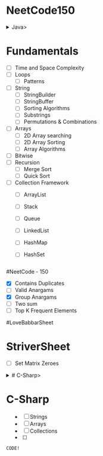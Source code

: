 # NeetCode150


<details>
<summary>Java>


# Fundamentals
- [ ] Time and Space Complexity
- [ ] Loops
  - [ ] Patterns
- [ ] String 
  - [ ] StringBuilder
  - [ ] StringBuffer
  - [ ] Sorting Algorithms
  - [ ] Substrings
  - [ ] Permutations & Combinations
- [ ] Arrays
  - [ ] 2D Array searching
  - [ ] 2D Array Sorting
  - [ ] Array Algorithms
- [ ] Bitwise
- [ ] Recursion
  - [ ] Merge Sort
  - [ ] Quick Sort
- [ ] Collection Framework
  - [ ] ArrayList
  - [ ] Stack
  - [ ] Queue
  - [ ] LinkedList
  - [ ] HashMap
  - [ ] HashSet



</details>


#NeetCode - 150
- [x] Contains Duplicates
- [ ] Valid Anargams
- [x] Group Anargams
- [ ] Two sum
- [ ] Top K Frequent Elements

#LoveBabbarSheet

# StriverSheet
- [ ] Set Matrix Zeroes

<details>
<summary># C-Sharp>

# C-Sharp
- [ ] Strings
- [ ] Arrays
- [ ] Collections
- [ ] 


```
CODE!
```
</details>



